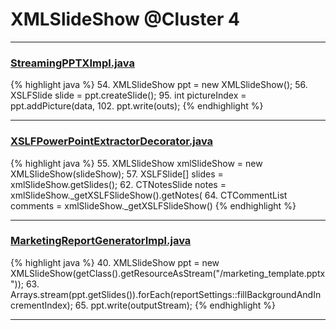 # XMLSlideShow @Cluster 4

***

### [StreamingPPTXImpl.java](https://searchcode.com/codesearch/view/76071743/)
{% highlight java %}
54. XMLSlideShow ppt = new XMLSlideShow();
56. XSLFSlide slide = ppt.createSlide();
95. int pictureIndex = ppt.addPicture(data,
102. ppt.write(outs);
{% endhighlight %}

***

### [XSLFPowerPointExtractorDecorator.java](https://searchcode.com/codesearch/view/111785576/)
{% highlight java %}
55. XMLSlideShow xmlSlideShow = new XMLSlideShow(slideShow);
57. XSLFSlide[] slides = xmlSlideShow.getSlides();
62.     CTNotesSlide notes = xmlSlideShow._getXSLFSlideShow().getNotes(
64.     CTCommentList comments = xmlSlideShow._getXSLFSlideShow()
{% endhighlight %}

***

### [MarketingReportGeneratorImpl.java](https://searchcode.com/codesearch/view/92131913/)
{% highlight java %}
40. XMLSlideShow ppt = new XMLSlideShow(getClass().getResourceAsStream("/marketing_template.pptx"));
63. Arrays.stream(ppt.getSlides()).forEach(reportSettings::fillBackgroundAndIncrementIndex);
65. ppt.write(outputStream);
{% endhighlight %}

***

